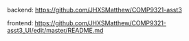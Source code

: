 backend: https://github.com/JHXSMatthew/COMP9321-asst3


frontend: https://github.com/JHXSMatthew/COMP9321-asst3_UI/edit/master/README.md

